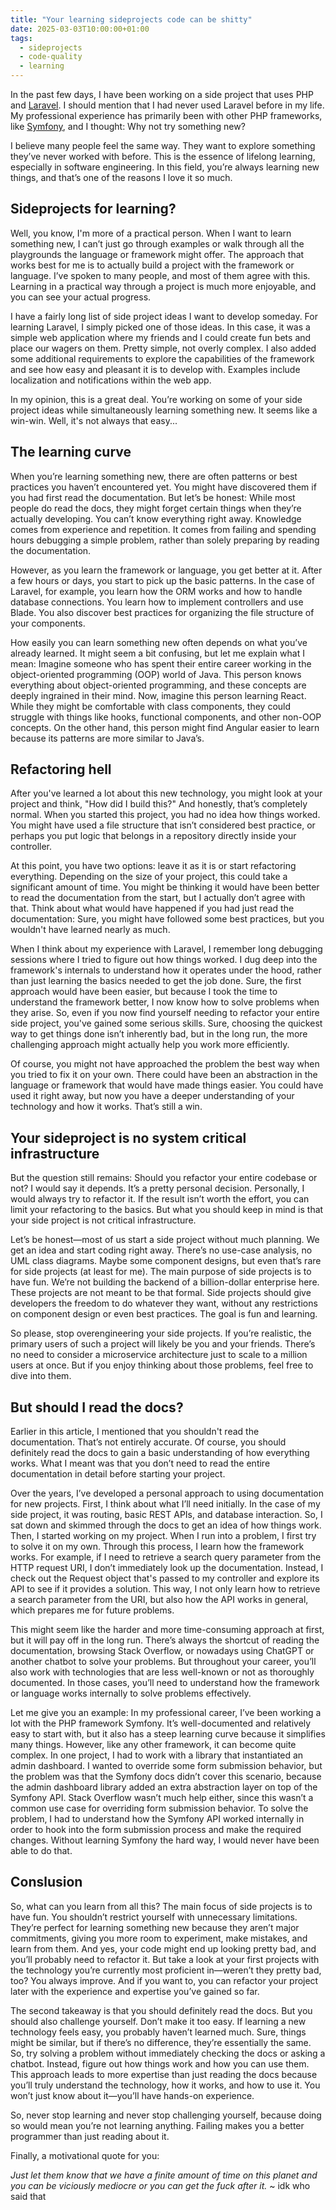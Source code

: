 ```yaml
---
title: "Your learning sideprojects code can be shitty"
date: 2025-03-03T10:00:00+01:00
tags:
  - sideprojects
  - code-quality
  - learning
---
```

In the past few days, I have been working on a side project that uses PHP and [Laravel](https://laravel.com/). I should mention that I had never used Laravel before in my life. My professional experience has primarily been with other PHP frameworks, like [Symfony](https://symfony.com/), and I thought: Why not try something new?

I believe many people feel the same way. They want to explore something they’ve never worked with before. This is the essence of lifelong learning, especially in software engineering. In this field, you’re always learning new things, and that’s one of the reasons I love it so much.


## Sideprojects for learning?

Well, you know, I'm more of a practical person. When I want to learn something new, I can’t just go through examples or walk through all the playgrounds the language or framework might offer. The approach that works best for me is to actually build a project with the framework or language. I’ve spoken to many people, and most of them agree with this. Learning in a practical way through a project is much more enjoyable, and you can see your actual progress.

I have a fairly long list of side project ideas I want to develop someday. For learning Laravel, I simply picked one of those ideas. In this case, it was a simple web application where my friends and I could create fun bets and place our wagers on them. Pretty simple, not overly complex. I also added some additional requirements to explore the capabilities of the framework and see how easy and pleasant it is to develop with. Examples include localization and notifications within the web app.

In my opinion, this is a great deal. You’re working on some of your side project ideas while simultaneously learning something new. It seems like a win-win. Well, it's not always that easy...


## The learning curve

When you’re learning something new, there are often patterns or best practices you haven’t encountered yet. You might have discovered them if you had first read the documentation. But let’s be honest: While most people do read the docs, they might forget certain things when they’re actually developing. You can’t know everything right away. Knowledge comes from experience and repetition. It comes from failing and spending hours debugging a simple problem, rather than solely preparing by reading the documentation.

However, as you learn the framework or language, you get better at it. After a few hours or days, you start to pick up the basic patterns. In the case of Laravel, for example, you learn how the ORM works and how to handle database connections. You learn how to implement controllers and use Blade. You also discover best practices for organizing the file structure of your components.

How easily you can learn something new often depends on what you’ve already learned. It might seem a bit confusing, but let me explain what I mean: Imagine someone who has spent their entire career working in the object-oriented programming (OOP) world of Java. This person knows everything about object-oriented programming, and these concepts are deeply ingrained in their mind. Now, imagine this person learning React. While they might be comfortable with class components, they could struggle with things like hooks, functional components, and other non-OOP concepts. On the other hand, this person might find Angular easier to learn because its patterns are more similar to Java’s.

## Refactoring hell

After you've learned a lot about this new technology, you might look at your project and think, "How did I build this?" And honestly, that’s completely normal. When you started this project, you had no idea how things worked. You might have used a file structure that isn’t considered best practice, or perhaps you put logic that belongs in a repository directly inside your controller.

At this point, you have two options: leave it as it is or start refactoring everything. Depending on the size of your project, this could take a significant amount of time. You might be thinking it would have been better to read the documentation from the start, but I actually don’t agree with that. Think about what would have happened if you had just read the documentation: Sure, you might have followed some best practices, but you wouldn't have learned nearly as much.

When I think about my experience with Laravel, I remember long debugging sessions where I tried to figure out how things worked. I dug deep into the framework's internals to understand how it operates under the hood, rather than just learning the basics needed to get the job done. Sure, the first approach would have been easier, but because I took the time to understand the framework better, I now know how to solve problems when they arise. So, even if you now find yourself needing to refactor your entire side project, you've gained some serious skills. Sure, choosing the quickest way to get things done isn’t inherently bad, but in the long run, the more challenging approach might actually help you work more efficiently.

Of course, you might not have approached the problem the best way when you tried to fix it on your own. There could have been an abstraction in the language or framework that would have made things easier. You could have used it right away, but now you have a deeper understanding of your technology and how it works. That’s still a win.

## Your sideproject is no system critical infrastructure

But the question still remains: Should you refactor your entire codebase or not? I would say it depends. It’s a pretty personal decision. Personally, I would always try to refactor it. If the result isn’t worth the effort, you can limit your refactoring to the basics. But what you should keep in mind is that your side project is not critical infrastructure.

Let’s be honest—most of us start a side project without much planning. We get an idea and start coding right away. There’s no use-case analysis, no UML class diagrams. Maybe some component designs, but even that’s rare for side projects (at least for me). The main purpose of side projects is to have fun. We’re not building the backend of a billion-dollar enterprise here. These projects are not meant to be that formal. Side projects should give developers the freedom to do whatever they want, without any restrictions on component design or even best practices. The goal is fun and learning.

So please, stop overengineering your side projects. If you’re realistic, the primary users of such a project will likely be you and your friends. There’s no need to consider a microservice architecture just to scale to a million users at once. But if you enjoy thinking about those problems, feel free to dive into them.

## But should I read the docs?

Earlier in this article, I mentioned that you shouldn't read the documentation. That’s not entirely accurate. Of course, you should definitely read the docs to gain a basic understanding of how everything works. What I meant was that you don’t need to read the entire documentation in detail before starting your project.

Over the years, I’ve developed a personal approach to using documentation for new projects. First, I think about what I’ll need initially. In the case of my side project, it was routing, basic REST APIs, and database interaction. So, I sat down and skimmed through the docs to get an idea of how things work. Then, I started working on my project. When I run into a problem, I first try to solve it on my own. Through this process, I learn how the framework works. For example, if I need to retrieve a search query parameter from the HTTP request URI, I don’t immediately look up the documentation. Instead, I check out the Request object that's passed to my controller and explore its API to see if it provides a solution. This way, I not only learn how to retrieve a search parameter from the URI, but also how the API works in general, which prepares me for future problems.

This might seem like the harder and more time-consuming approach at first, but it will pay off in the long run. There’s always the shortcut of reading the documentation, browsing Stack Overflow, or nowadays using ChatGPT or another chatbot to solve your problems. But throughout your career, you’ll also work with technologies that are less well-known or not as thoroughly documented. In those cases, you’ll need to understand how the framework or language works internally to solve problems effectively.

Let me give you an example: In my professional career, I’ve been working a lot with the PHP framework Symfony. It’s well-documented and relatively easy to start with, but it also has a steep learning curve because it simplifies many things. However, like any other framework, it can become quite complex. In one project, I had to work with a library that instantiated an admin dashboard. I wanted to override some form submission behavior, but the problem was that the Symfony docs didn’t cover this scenario, because the admin dashboard library added an extra abstraction layer on top of the Symfony API. Stack Overflow wasn’t much help either, since this wasn’t a common use case for overriding form submission behavior. To solve the problem, I had to understand how the Symfony API worked internally in order to hook into the form submission process and make the required changes. Without learning Symfony the hard way, I would never have been able to do that.


## Conslusion

So, what can you learn from all this? The main focus of side projects is to have fun. You shouldn’t restrict yourself with unnecessary limitations. They’re perfect for learning something new because they aren’t major commitments, giving you more room to experiment, make mistakes, and learn from them. And yes, your code might end up looking pretty bad, and you’ll probably need to refactor it. But take a look at your first projects with the technology you’re currently most proficient in—weren’t they pretty bad, too? You always improve. And if you want to, you can refactor your project later with the experience and expertise you’ve gained so far.

The second takeaway is that you should definitely read the docs. But you should also challenge yourself. Don’t make it too easy. If learning a new technology feels easy, you probably haven’t learned much. Sure, things might be similar, but if there’s no difference, they’re essentially the same. So, try solving a problem without immediately checking the docs or asking a chatbot. Instead, figure out how things work and how you can use them. This approach leads to more expertise than just reading the docs because you’ll truly understand the technology, how it works, and how to use it. You won’t just know about it—you’ll have hands-on experience.

So, never stop learning and never stop challenging yourself, because doing so would mean you’re not learning anything. Failing makes you a better programmer than just reading about it.

Finally, a motivational quote for you:

*Just let them know that we have a finite amount of time on this planet and you can be viciously mediocre or you can get the fuck after it.* ~ idk who said that
